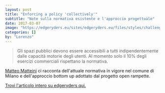 ```yaml
---
layout: post
title: "Enforcing a policy 'collectively'"
subtitle: "Note sulla normativa esistente e l'approccio progettuale"
date: 2017-03-07
image: "https://edgeryders.eu/sites/edgeryders.eu/files/styles/challenge_response_node/public/response-header-images/node-7745-header.jpg"
categories: []
by: "Lorenzo"
---
```


> Gli spazi pubblici devono essere accessibili a tutti indipendentemente dalle capacità motorie degli utenti. Al momento solo il 10% degli esercizi commerciali rispettano la normativa.

[Matteo Matteini](https://twitter.com/bazarov23) ci racconta dell'attuale normativa in vigore nel comune di Milano e dell'approccio bottom up adottato dal progetto open rampette.

[Trovi l'articolo intero su edgeryders qui.
](https://edgeryders.eu/en/enforcing-a-policy-collectively)

